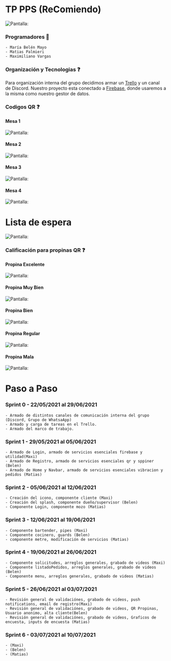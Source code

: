
# TP PPS (ReComiendo)

![](src/assets/README-imagenes/login.gif "Pantalla:")

### Programadores :iphone:

``` 
- María Belén Mayo
- Matias Palmieri
- Maximiliano Vargas
```


### Organización y Tecnologias :question:

Para organización interna del grupo decidimos armar un [Trello](https://trello.com/b/klTX895E/restaurant) y un canal de Discord.
Nuestro proyecto esta conectado a [Firebase](https://console.firebase.google.com/project/restaurantapp-3405c/overview), donde usaremos a la
misma como nuestro gestor de datos.


### Codigos QR :question:

#### Mesa 1
![](src/assets/README-imagenes/QR/Mesa_1_ReComiendo.png "Pantalla:")

#### Mesa 2
![](src/assets/README-imagenes/QR/Mesa_2_ReComiendo.png "Pantalla:")

#### Mesa 3
![](src/assets/README-imagenes/QR/Mesa_3_ReComiendo.png "Pantalla:")

#### Mesa 4
![](src/assets/README-imagenes/QR/Mesa_4_ReComiendo.png "Pantalla:")



# Lista de espera
![](src/assets/README-imagenes/QR/listaDeEsperaReComiendo.png "Pantalla:")



### Calificación para propinas QR :question:

#### Propina Excelente
![](src/assets/README-imagenes/propinasQR/1_-_Excelente_20.png "Pantalla:")

#### Propina Muy Bien
![](src/assets/README-imagenes/propinasQR/2_-_Muy_bien_15.png "Pantalla:")

#### Propina Bien
![](src/assets/README-imagenes/propinasQR/3_-_Bien_10.png "Pantalla:")

#### Propina Regular
![](src/assets/README-imagenes/propinasQR/4_-_Regular_5.png "Pantalla:")

#### Propina Mala
![](src/assets/README-imagenes/propinasQR/5_-_Malo_0.png "Pantalla:")

# Paso a Paso


### Sprint 0 - 22/05/2021 al 29/06/2021

```
- Armado de distintos canales de comunicación interna del grupo (Discord, Grupo de WhatsaApp)
- Armado y carga de tareas en el Trello.
- Armado del marco de trabajo.
```

### Sprint 1 - 29/05/2021 al 05/06/2021

```
- Armado de Login, armado de servicios esenciales firebase y utilidad(Maxi)
- Armado de Registro, armado de servicios esenciales qr y sppiner (Belen)
- Armado de Home y Navbar, armado de servicios esenciales vibracion y pedidos (Matias)
```

### Sprint 2 - 05/06/2021 al 12/06/2021

```
- Creación del icono, componente cliente (Maxi)
- Creación del splash, componente dueño/supervisor (Belen)
- Componente Login, componente mozo (Matias)
```

### Sprint 3 - 12/06/2021 al 19/06/2021

```
- Componente bartender, pipes (Maxi)
- Componente cocinero, guards (Belen)
- componente metre, modificación de servicios (Matias)
```

### Sprint 4 - 19/06/2021 al 26/06/2021

```
- Componente solicitudes, arreglos generales, grabado de videos (Maxi)
- Componente listadoPedidos, arreglos generales, grabado de videos (Belen)
- Componente menu, arreglos generales, grabado de videos (Matias)
```

### Sprint 5 - 26/06/2021 al 03/07/2021

```
- Revisión general de validaciónes, grabado de videos, push notifications, email de registro(Maxi)
- Revisión general de validaciónes, grabado de videos, QR Propinas, Usuario anonimo, alta cliente(Belen)
- Revisión general de validaciónes, grabado de videos, Graficos de encuesta, inputs de encuesta (Matias)
```

### Sprint 6 - 03/07/2021 al 10/07/2021

```
- (Maxi)
- (Belen)
- (Matias)
```